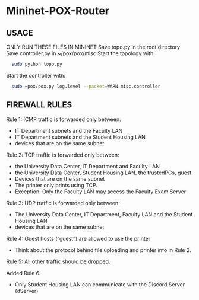 # Mininet-POX-Router
## USAGE
ONLY RUN THESE FILES IN MININET
Save topo.py in the root directory
Save controller.py in ~/pox/pox/misc
Start the topology with:
```bash
  sudo python topo.py
```
Start the controller with:
```bash
  sudo ~pox/pox.py log.level --packet=WARN misc.controller
```

## FIREWALL RULES
Rule 1: ICMP traffic is forwarded only between:
 - IT Department subnets and the Faculty LAN
 - IT Department subnets and  the Student Housing LAN
 - devices that are on the same subnet

Rule 2: TCP traffic is forwarded only between:
 - the University Data Center, IT Department and Faculty LAN
 - the University Data Center, Student Housing LAN, the trustedPCs, guest
 - Devices that are on the same subnet
 - The printer only prints using TCP.
 - Exception: Only the Faculty LAN may access the Faculty Exam Server

Rule 3: UDP traffic is forwarded only between:
 - The University Data Center, IT Department, Faculty LAN and the Student Housing LAN
 - devices that are on the same subnet

Rule 4: Guest hosts (“guest”) are allowed to use the printer
 - Think about the protocol behind file uploading and printer info in Rule 2.

Rule 5: All other traffic should be dropped.

Added Rule 6:
 - Only Student Housing LAN can communicate with the Discord Server (dServer)

